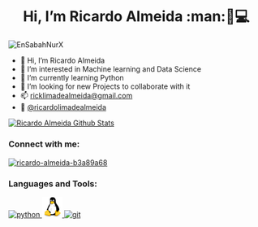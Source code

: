 <h1 align="center">Hi, I’m Ricardo Almeida :man:🏻‍💻</h1>

<p align="left"> <img src="https://komarev.com/ghpvc/?username=EnSabahNurX&label=Profile%20views&color=0e75b6&style=flat" alt="EnSabahNurX" /> </p>

- 👋 Hi, I’m Ricardo Almeida
- 👀 I’m interested in Machine learning and Data Science
- 🌱 I’m currently learning Python
- 💞️ I’m looking for new Projects to collaborate with it
- 📫 ricklimadealmeida@gmail.com
- :iphone: <a href="https://t.me/ricardolimadealmeida" title="@ricardolimadealmeida" target="_blank">@ricardolimadealmeida</a>

[![Ricardo Almeida Github Stats](https://github-readme-stats.vercel.app/api?username=EnSabahNurX)](https://github.com/EnSabahNurX)

<h3 align="left">Connect with me:</h3>
<p align="left">
<a href="https://www.linkedin.com/in/ricardo-almeida-b3a89a68" target="_blank"><img align="center" src="https://cdn.jsdelivr.net/npm/simple-icons@3.0.1/icons/linkedin.svg" alt="ricardo-almeida-b3a89a68" height="30" width="40" /></a>
</p>

<h3 align="left">Languages and Tools:</h3>
<p align="left">  <a href="https://www.python.org/" target="_blank"> <img src="https://upload.wikimedia.org/wikipedia/commons/thumb/c/c3/Python-logo-notext.svg/115px-Python-logo-notext.svg.png?20220821155029" alt="python" width="40" height="40"/> </a><a href="https://www.linux.org/" target="_blank"> <img src="https://raw.githubusercontent.com/devicons/devicon/master/icons/linux/linux-original.svg" alt="linux" width="40" height="40"/> </a> <a href="https://git-scm.com/" target="_blank"> <img src="https://www.vectorlogo.zone/logos/git-scm/git-scm-icon.svg" alt="git" width="40" height="40"/></a> </p>

<!---
EnSabahNurX/EnSabahNurX is a ✨ special ✨ repository because its `README.md` (this file) appears on your GitHub profile.
You can click the Preview link to take a look at your changes.
--->
